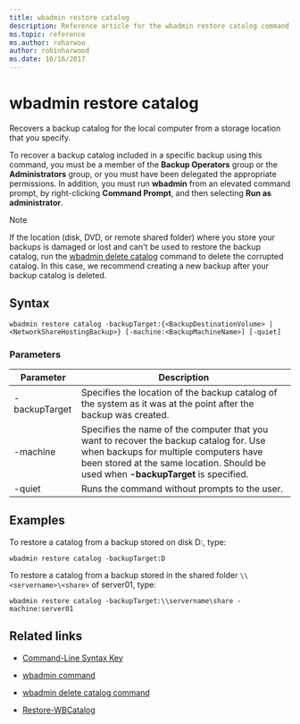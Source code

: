 ```yaml
---
title: wbadmin restore catalog
description: Reference article for the wbadmin restore catalog command, which recovers a backup catalog for the local computer from a storage location that you specify.
ms.topic: reference
ms.author: roharwoo
author: robinharwood
ms.date: 10/16/2017
---
```



# wbadmin restore catalog

Recovers a backup catalog for the local computer from a storage location that you specify.

To recover a backup catalog included in a specific backup using this command, you must be a member of the **Backup Operators** group or the **Administrators** group, or you must have been delegated the appropriate permissions. In addition, you must run **wbadmin** from an elevated command prompt, by right-clicking **Command Prompt**, and then selecting **Run as administrator**.

> [!NOTE]
> If the location (disk, DVD, or remote shared folder) where you store your backups is damaged or lost and can't be used to restore the backup catalog, run the [wbadmin delete catalog](wbadmin-delete-catalog.md) command to delete the corrupted catalog. In this case, we recommend creating a new backup after your backup catalog is deleted.

## Syntax

```
wbadmin restore catalog -backupTarget:{<BackupDestinationVolume> | <NetworkShareHostingBackup>} [-machine:<BackupMachineName>] [-quiet]
```

### Parameters

| Parameter | Description |
|--|--|
| -backupTarget | Specifies the location of the backup catalog of the system as it was at the point after the backup was created. |
| -machine | Specifies the name of the computer that you want to recover the backup catalog for. Use when backups for multiple computers have been stored at the same location. Should be used when **-backupTarget** is specified. |
| -quiet | Runs the command without prompts to the user. |

## Examples

To restore a catalog from a backup stored on disk D:, type:

```
wbadmin restore catalog -backupTarget:D
```

To restore a catalog from a backup stored in the shared folder `\\<servername>\<share>` of server01, type:

```
wbadmin restore catalog -backupTarget:\\servername\share -machine:server01
```

## Related links

- [Command-Line Syntax Key](command-line-syntax-key.md)

- [wbadmin command](wbadmin.md)

- [wbadmin delete catalog command](wbadmin-delete-catalog.md)

- [Restore-WBCatalog](/powershell/module/windowsserverbackup/restore-wbcatalog)
